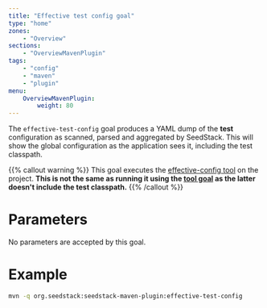 ```yaml
---
title: "Effective test config goal"
type: "home"
zones:
    - "Overview"
sections:
    - "OverviewMavenPlugin"
tags:
    - "config"
    - "maven"
    - "plugin"
menu:
    OverviewMavenPlugin:
        weight: 80
---
```


The `effective-test-config` goal produces a YAML dump of the **test** configuration as scanned, parsed and aggregated by SeedStack. <!--more-->
This will show the global configuration as the application sees it, including the test classpath.

{{% callout warning %}}
This goal executes the [effective-config tool](/docs/seed/configuration/#effective-configuration) on 
the project. **This is not the same as running it using the [tool goal](../tool) as the latter doesn't include the 
test classpath.**
{{% /callout %}}

# Parameters

No parameters are accepted by this goal.

# Example

```bash
mvn -q org.seedstack:seedstack-maven-plugin:effective-test-config
```

